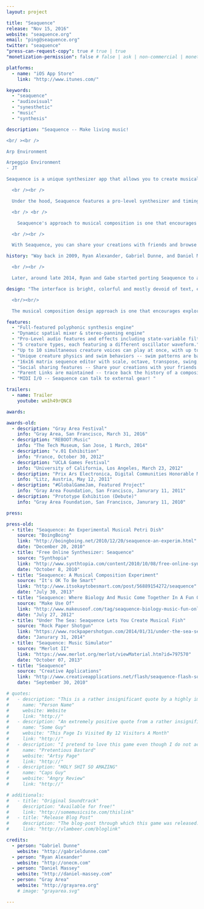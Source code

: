```yaml
---
layout: project

title: "Seaquence"
release: "Nov 15, 2016"
website: "seaquence.org"
email: "ping@seaquence.org"
twitter: "seaquence"
"press-can-request-copy": true # true | true
"monetization-permission": false # false | ask | non-commercial | monetize

platforms:
  - name: "iOS App Store"
    link: "http://www.itunes.com/"

keywords:
  - "seaquence"
  - "audiovisual"
  - "synesthetic"
  - "music"
  - "synthesis"

description: "Seaquence -- Make living music!

<br/ ><br />

Arp Environment

Arpeggio Environment
- JT

Seaquence is a unique synthesizer app that allows you to create musical soundscapes by layering collections of organic swimming musical creatures. Only the closest creatures can be heard as an organic, spatialized mix emerges, resulting in a unique sonic experience that changes as you play, listen, and share your creations with friends!

  <br /><br />

  Under the hood, Seaquence features a pro-level synthesizer and timing engine. Even composers who are brand new to synthesis will be able to unlock their synesthetic creativity!

  <br /> <br />

    Seaquence's approach to musical composition is one that encourages synesthetic creativity. Even composers who are unfamiliar with synthesizer and musical concepts are encouraged to experiment with the visual and tactile interface to create sounds freely. Creating compositions with groups Seaquence creatures is a unique experience that allows you discover new sounds and tones as your creation swims around and affect the mix as you listen.

  <br /><br />

  With Seaquence, you can share your creations with friends and browse what other people have made to get inspired!"

history: "Way back in 2009, Ryan Alexander, Gabriel Dunne, and Daniel Massey participated in SF arts organization Gray Area’s first Artist Residency program. While in residence they created the original Seaquence web app (http://seaquence.org). The project came from ideas around social music, audio/visual connections and sensibilities, alternative forms of composition music and experimentation. Since it was launched in 2010, Seaquence.org has resulted in a vibrant community that has shared well over 200,000 compositions and featured on many blogs, publications, and exhibitions and continues to be enjoyed by people around the world.

  <br /><br />

  Later, around late 2014, Ryan and Gabe started porting Seaquence to a brand-new codebase and sound engine, introducing brand new shiny new graphic and sound features, graduating Seaquence from a web-toy to a full-fledged creative experience!"

design: "The interface is bright, colorful and mostly devoid of text, encouraging exploration and an engaging interaction between audio and visual. A custom physics engine was developed which allows the creatures swimming motions to feel organic and playful. Each creature has a unique swimming movement that is derived from the notes in their individual sequencer tempo and pattern, represented by pulsing nodes in their antennae, and their tail is a graphical representation of their waveform.

  <br/><br/>

  The musical composition design approach is one that encourages exploration and education. By tying visual interface components to their synthesis counterparts, a composer who is unfamiliar with synthesizer or musical concepts are encouraged to experiment and create sounds freely. Creatures appear to swim under a microscope, both representing an exploration of the unseen and unknown, and a discovery of new sounds and tones. The online browser encourages users to browse what other people have made, and share their own creations. If a user starts a composition from an existing session, the family tree is maintained so you can always trace back up the tree to the parent session."

features:
  - "Full-featured polyphonic synthesis engine"
  - "Dynamic spatial mixer & stereo-panning engine"
  - "Pro-Level audio features and effects including state-variable filter, delay, and more!"
  - "5 creature types, each featuring a different oscillator waveform."
  - "Up to 10 simultaneous creature voices can play at once, with up to 5-note polyphony per voice."
  - "Unique creature physics and swim behaviors -- swim patterns are based on the creatures voice parameters."
  - "16x16 matrix sequence editor with scale, octave, transpose, swing, envelopes, and more!"
  - "Social sharing features -- Share your creations with your friends!"
  - "Parent Links are maintained -- trace back the history of a composition."
  - "MIDI I/O -- Seaquence can talk to external gear! "

trailers:
  - name: Trailer
    youtube: wm1h49rQNC8

awards:

awards-old:
  - description: "Gray Area Festival"
    info: "Gray Area, San Francisco, March 31, 2016"
  - description: "REBOOT:Music"
    info: "The Tech Museum, San Jose, 1 March, 2014"
  - description: "v.01 Exhibition"
    info: "France, October 30, 2012"
  - description: "UCLA Games Festival"
    info: "University of California, Los Angeles, March 23, 2012"
  - description: "Prix Ars Electronica, Digital Communities Honorable Mention"
    info: "Litz, Austria, May 12, 2011"
  - description: "#GlobalGameJam, Featured Project"
    info: "Gray Area Foundation, San Francisco, Janurary 11, 2011"
  - description: "Prototype Exhibition (Debute)"
    info: "Gray Area Foundation, San Francisco, Janurary 11, 2010"

press:

press-old:
  - title: "Seaquence: An Experimental Musical Petri Dish"
    source: "BoingBoing"
    link: "http://boingboing.net/2010/12/20/seaquence-an-experim.html"
    date: "December 20, 2010"
  - title: "Free Online Synthesizer: Seaquence"
    source: "Synthopia"
    link: "http://www.synthtopia.com/content/2010/10/08/free-online-synthesizer-seaquence/"
    date: "October 8, 2010"
  - title: "Seaquence: A Musical Composition Experiment"
    source: "It's OK To Be Smart"
    link: "http://www.itsokaytobesmart.com/post/56889154272/seaquence"
    date: "July 30, 2013"
  - title: "Seaquence: Where Biology And Music Come Together In A Fun Online Simulation"
    source: "Make Use Of"
    link: "http://www.makeuseof.com/tag/seaquence-biology-music-fun-online-simulation/"
    date: "July 27, 2012"
  - title: "Under The Sea: Seaquence Lets You Create Musical Fish"
    source: "Rock Paper Shotgun"
    link: "https://www.rockpapershotgun.com/2014/01/31/under-the-sea-seaquence-lets-you-create-musical-fish/"
    date: "Janurary 31, 2014"
  - title: "Seaquence: Music Simulator"
    source: "Merlot II"
    link: "https://www.merlot.org/merlot/viewMaterial.htm?id=797570"
    date: "October 07, 2013"
  - title: "Seaquence"
    source: "Creative Applications"
    link: "http://www.creativeapplications.net/flash/seaquence-flash-sound/"
    date: "September 30, 2010"

# quotes:
#   - description: "This is a rather insignificant quote by a highly important person."
#     name: "Person Name"
#     website: Website
#     link: "http://"
#   - description: "An extremely positive quote from a rather insignificant person. Also great."
#     name: "Some Guy"
#     website: "This Page Is Visited By 12 Visitors A Month"
#     link: "http://"
#   - description: "I pretend to love this game even though I do not actually understand it."
#     name: "Pretentious Bastard"
#     website: "Artsy Page"
#     link: "http://"
#   - description: "HOLY SHIT SO AMAZING"
#     name: "Caps Guy"
#     website: "Angry Review"
#     link: "http://"

# additionals:
#   - title: "Original Soundtrack"
#     description: "Available for free!"
#     link: "http://somemusicsite.com/thislink"
#   - title: "Release Blog Post"
#     description: "The blog-post through which this game was released."
#     link: "http://vlambeer.com/bloglink"

credits:
  - person: "Gabriel Dunne"
    website: "http://gabrieldunne.com"
  - person: "Ryan Alexander"
    website: "http://onecm.com"
  - person: "Daniel Massey"
    website: "http://daniel-massey.com"
  - person: "Gray Area"
    website: "http://grayarea.org"
    # image: "grayarea.svg"

---
```

